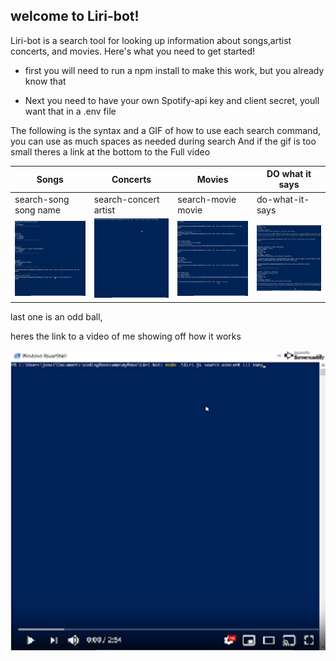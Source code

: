 ## welcome to Liri-bot!

Liri-bot is a search tool for looking up information about songs,artist concerts, and movies.
Here's what you need to get started!

 * first you will need to run a npm install to make this work, but you already know that
 
 * Next you need to have your own Spotify-api key and client secret, youll want that in a .env file 
 
The following is the syntax and a GIF of how to use each search command, you can use as much spaces as needed during search
And if the gif is too small theres a link at the bottom to the Full video
 
 Songs | Concerts | Movies | DO what it says
------------ | ------------- | ------------- | -------------
search-song song name  | search-concert artist | search-movie movie | do-what-it-says
![song gif](/gif/searchsong.gif) | ![song gif](/gif/concert.gif) | ![song gif](/gif/movie.gif) | ![song gif](/gif/Iwant.gif)
 
 
 
 
 
 last one is an odd ball,

 heres the link to a video of me showing off how it works

[![Watch the video](/gif/Untitled.png)](https://www.youtube.com/watch?v=so8m-Fr7rTc&feature=youtu.be)
